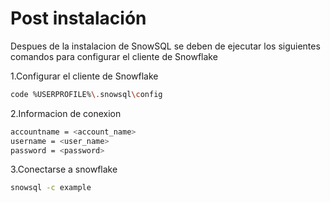 # Post instalación

Despues de la instalacion de SnowSQL se deben de ejecutar 
los siguientes comandos para configurar el cliente de Snowflake

1.Configurar el cliente de Snowflake
~~~bash
code %USERPROFILE%\.snowsql\config
~~~

2.Informacion de conexion
~~~bash
accountname = <account_name>
username = <user_name>
password = <password>
~~~

3.Conectarse a snowflake
~~~bash
snowsql -c example
~~~
